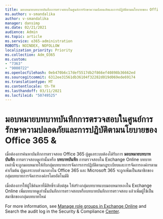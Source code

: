```yaml
---
title: มอบหมายบทบาทบันทึกการตรวจสอบในศูนย์การรักษาความปลอดภัยและการปฏิบัติตามนโยบายของ Office 365 &
ms.author: v-smandalika
author: v-smandalika
manager: dansimp
ms.date: 02/21/2021
audience: Admin
ms.topic: article
ms.service: o365-administration
ROBOTS: NOINDEX, NOFOLLOW
localization_priority: Priority
ms.collection: Adm_O365
ms.custom:
- "7363"
- "9000722"
ms.openlocfilehash: 0eb470b6c17def5517db2f866ef40898b36662ed
ms.sourcegitcommit: 6312ee31561db36104f32282d019d069ede69174
ms.translationtype: MT
ms.contentlocale: th-TH
ms.lasthandoff: 03/11/2021
ms.locfileid: "50749525"
---
```

# <a name="assign-an-audit-log-role-in-the-office-365-security--compliance-center"></a>มอบหมายบทบาทบันทึกการตรวจสอบในศูนย์การรักษาความปลอดภัยและการปฏิบัติตามนโยบายของ Office 365 &

เมื่อต้องการค้นหาบันทึกการตรวจสอบ Office 365 ผู้ดูแลระบบต้องได้รับการ **มอบหมายบทบาทบันทึก** การตรวจสอบดูเท่านั้นหรือ **บทบาทบันทึก** การตรวจสอบใน Exchange Online บทบาทเหล่านี้จะถูกมอบหมายให้กับกลุ่มบทบาทการจัดการการปฏิบัติตามกฎระเบียบและการจัดการองค์กรตามค่าเริ่มต้น ผู้ดูแลระบบส่วนกลางใน Office 365 และ Microsoft 365 จะถูกเพิ่มเป็นสมาชิกของกลุ่มบทบาทการจัดการองค์กรโดยอัตโนมัติ

เมื่อต้องการให้ผู้ใช้ค้นหาที่มีสิทธิ์ระดับต่สุด ให้สร้างกลุ่มบทบาทแบบมอบหมายเองใน Exchange Online เพิ่มบทบาทดูเท่านั้นบันทึกการตรวจสอบหรือบทบาทบันทึกการตรวจสอบ แล้วเพิ่มผู้ใช้เป็นสมาชิกของกลุ่มบทบาทใหม่

For more information, see [Manage role groups in Exchange Online](https://docs.microsoft.com/Exchange/permissions-exo/role-groups) and Search the audit log in the Security & Compliance [Center](https://docs.microsoft.com/microsoft-365/compliance/search-the-audit-log-in-security-and-compliance).